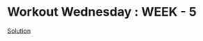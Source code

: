 # Workout Wednesday : WEEK - 5

[Solution](https://pvn-ptl.notion.site/WEEK-5-Power-BI-Drill-Down-8e473b6c121c41f7a67e6418dfa610d6)
